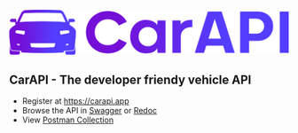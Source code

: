 ![](carapi.png?raw=true)

## CarAPI - The developer friendy vehicle API

- Register at https://carapi.app
- Browse the API in [Swagger](https://car-api-team.github.io/docs/) or [Redoc](https://carapi.app/api?doctype=redoc)
- View [Postman Collection](postman_collection.json)
